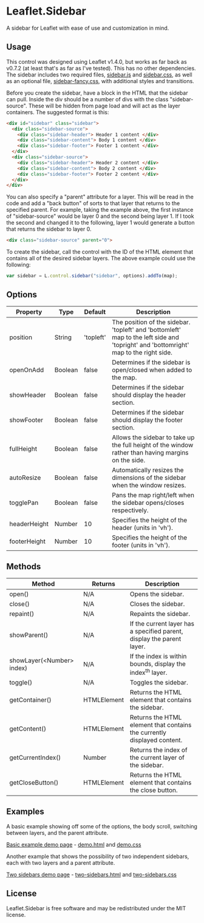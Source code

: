 # Leaflet.Sidebar
A sidebar for Leaflet with ease of use and customization in mind.

## Usage
This control was designed using Leaflet v1.4.0, but works as far back as v0.7.2 (at least that's as far as I've tested). This has no other dependencies. The sidebar includes two required files, [sidebar.js](https://github.com/daswick/Leaflet.Sidebar/blob/master/src/sidebar.js) and [sidebar.css](https://github.com/daswick/Leaflet.Sidebar/blob/master/src/sidebar.css), as well as an optional file, [sidebar-fancy.css](https://github.com/daswick/Leaflet.Sidebar/blob/master/src/sidebar-fancy.css), with additional styles and transitions.

Before you create the sidebar, have a block in the HTML that the sidebar can pull. Inside the div should be a number of divs with the class "sidebar-source". These will be hidden from page load and will act as the layer containers. The suggested format is this:

```html
<div id="sidebar" class="sidebar">
  <div class="sidebar-source">
    <div class="sidebar-header"> Header 1 content </div>
    <div class="sidebar-content"> Body 1 content </div>
    <div class="sidebar-footer"> Footer 1 content </div>
  </div>
  <div class="sidebar-source">
    <div class="sidebar-header"> Header 2 content </div>
    <div class="sidebar-content"> Body 2 content </div>
    <div class="sidebar-footer"> Footer 2 content </div>
  </div>	
</div>
```

You can also specify a "parent" attribute for a layer. This will be read in the code and add a "back button" of sorts to that layer that returns to the specified parent. For example, taking the example above, the first instance of "sidebar-source" would be layer 0 and the second being layer 1. If I took the second and changed it to the following, layer 1 would generate a button that returns the sidebar to layer 0.

```html
<div class="sidebar-source" parent="0">
```

To create the sidebar, call the control with the ID of the HTML element that contains all of the desired sidebar layers. The above example could use the following:

```javascript
var sidebar = L.control.sidebar("sidebar", options).addTo(map);
```

## Options
| Property | Type | Default | Description |
| --- | --- | --- | --- |
| position | String | 'topleft' | The position of the sidebar. 'topleft' and 'bottomleft' map to the left side and 'topright' and 'bottomright' map to the right side. |
| openOnAdd | Boolean | false | Determines if the sidebar is open/closed when added to the map. |
| showHeader | Boolean | false | Determines if the sidebar should display the header section. |
| showFooter | Boolean | false | Determines if the sidebar should display the footer section. |
| fullHeight | Boolean | false | Allows the sidebar to take up the full height of the window rather than having margins on the side. |
| autoResize | Boolean | false | Automatically resizes the dimensions of the sidebar when the window resizes. |
| togglePan | Boolean | false | Pans the map right/left when the sidebar opens/closes respectively. |
| headerHeight | Number | 10 | Specifies the height of the header (units in 'vh'). |
| footerHeight | Number | 10 | Specifies the height of the footer (units in 'vh'). |

## Methods
| Method | Returns | Description |
| --- | --- | --- |
| open() | N/A | Opens the sidebar. |
| close() | N/A | Closes the sidebar. |
| repaint() | N/A | Repaints the sidebar. |
| showParent() | N/A | If the current layer has a specified parent, display the parent layer. |
| showLayer(\<Number> index) | N/A | If the index is within bounds, display the index<sup>th</sup> layer. |
| toggle() | N/A | Toggles the sidebar. |
| getContainer() | HTMLElement | Returns the HTML element that contains the sidebar. |
| getContent() | HTMLElement | Returns the HTML element that contains the currently displayed content. |
| getCurrentIndex() | Number | Returns the index of the current layer of the sidebar. |
| getCloseButton() | HTMLElement | Returns the HTML element that contains the close button. |

## Examples

A basic example showing off some of the options, the body scroll, switching between layers, and the parent attribute.

[Basic example demo page](https://daswick.github.io/Leaflet.Sidebar/examples/demo.html) - [demo.html](https://github.com/daswick/Leaflet.Sidebar/blob/master/examples/demo.html) and [demo.css](https://github.com/daswick/Leaflet.Sidebar/blob/master/examples/demo.css)

Another example that shows the possibility of two independent sidebars, each with two layers and a parent attribute.

[Two sidebars demo page](https://daswick.github.io/Leaflet.Sidebar/examples/two-sidebars.html) - [two-sidebars.html](https://github.com/daswick/Leaflet.Sidebar/blob/master/examples/two-sidebars.html) and [two-sidebars.css](https://github.com/daswick/Leaflet.Sidebar/blob/master/examples/two-sidebars.css)

## License
Leaflet.Sidebar is free software and may be redistributed under the MIT license.
